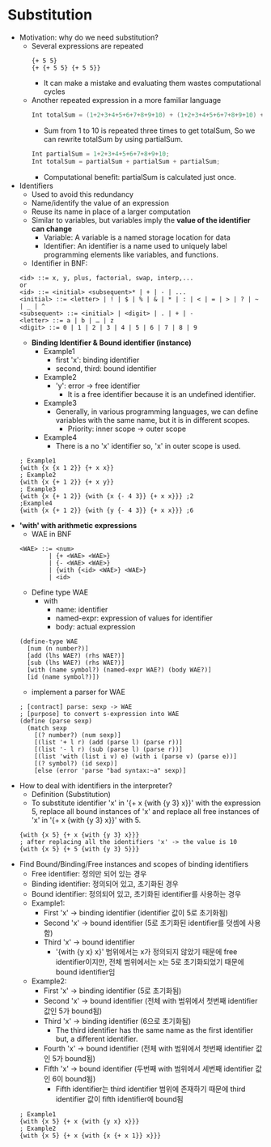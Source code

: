 Substitution
==
- Motivation: why do we need substitution?
  - Several expressions are repeated
    ```racket
    {+ 5 5}
    {+ {+ 5 5} {+ 5 5}}
    ```   
    - It can make a mistake and evaluating them wastes computational cycles
  - Another repeated expression in a more familiar language
    ```c
    Int totalSum = (1+2+3+4+5+6+7+8+9+10) + (1+2+3+4+5+6+7+8+9+10) + (1+2+3+4+5+6+7+8+9+10);
    ```
    - Sum from 1 to 10 is repeated three times to get totalSum, So we can rewrite totalSum by using partialSum.
    ```c
    Int partialSum = 1+2+3+4+5+6+7+8+9+10;
    Int totalSum = partialSum + partialSum + partialSum;
    ```
    - Computational benefit: partialSum is calculated just once.
- Identifiers
  - Used to avoid this redundancy
  - Name/identify the value of an expression
  - Reuse its name in place of a larger computation
  - Similar to variables, but variables imply the **value of the identifier can change** 
    - Variable: A variable is a named storage location for data
    - Identifier: An identifier is a name used to uniquely label programming elements like variables, and functions.
  - Identifier in BNF:
  ```
  <id> ::= x, y, plus, factorial, swap, interp,...
  or
  <id> ::= <initial> <subsequent>* | + | - | ...
  <initial>	::= <letter> | ! | $ | % | & | * | : | < | = | > | ? | ~ | _ | ^
  <subsequent> ::= <initial> | <digit> | . | + | -
  <letter> ::= a | b | … | z
  <digit> ::= 0 | 1 | 2 | 3 | 4 | 5 | 6 | 7 | 8 | 9 
  ```
  - **Binding Identifier & Bound identifier (instance)**
    - Example1
      - first 'x': binding identifier
      - second, third: bound identifier
    - Example2
      - 'y': error -> free identifier
        - It is a free identifier because it is an undefined identifier.
    - Example3
      - Generally, in various programming languages, we can define variables with the same name, but it is in different scopes.
        - Priority: inner scope -> outer scope
    - Example4
      - There is a no 'x' identifier so, 'x' in outer scope is used.
  ```racket
  ; Example1 
  {with {x {x 1 2}} {+ x x}}
  ; Example2
  {with {x {+ 1 2}} {+ x y}}
  ; Example3
  {with {x {+ 1 2}} {with {x {- 4 3}} {+ x x}}} ;2
  ;Example4
  {with {x {+ 1 2}} {with {y {- 4 3}} {+ x x}}} ;6
  ```
- **'with' with arithmetic expressions**
  - WAE in BNF
  ```
  <WAE> ::= <num>
          | {+ <WAE> <WAE>}
          | {- <WAE> <WAE>}
          | {with {<id> <WAE>} <WAE>}
          | <id>
  ```
  - Define type WAE
    - with
      - name: identifier
      - named-expr: expression of values for identifier
      - body: actual expression
  ```racket
  (define-type WAE
    [num (n number?)]
    [add (lhs WAE?) (rhs WAE?)]
    [sub (lhs WAE?) (rhs WAE?)]
    [with (name symbol?) (named-expr WAE?) (body WAE?)]
    [id (name symbol?)])
  ```
  - implement a parser for WAE
  ```racket
  ; [contract] parse: sexp -> WAE
  ; [purpose] to convert s-expression into WAE
  (define (parse sexp)
    (match sexp
      [(? number?) (num sexp)]
      [(list '+ l r) (add (parse l) (parse r))]
      [(list '- l r) (sub (parse l) (parse r))]
      [(list 'with (list i v) e) (with i (parse v) (parse e))]
      [(? symbol?) (id sexp)]
      [else (error 'parse "bad syntax:~a" sexp)]
  ```
- How to deal with identifiers in the interpreter?
  -  Definition (Substitution)
    - To substitute identifier 'x' in '{+ x {with {y 3} x}}' with the expression 5, replace all bound instances of 'x' and replace all free instances of 'x' in '{+ x {with {y 3} x}}' with 5.
    ```racket
    {with {x 5} {+ x {with {y 3} x}}}
    ; after replacing all the identifiers 'x' -> the value is 10
    {with {x 5} {+ 5 {with {y 3} 5}}} 
    ```
- Find Bound/Binding/Free instances and scopes of binding identifiers
  - Free identifier: 정의만 되어 있는 경우
  - Binding identifier: 정의되어 있고, 초기화된 경우
  - Bound identifier: 정의되어 있고, 초기화된 identifier를 사용하는 경우
  - Example1:
    - First 'x' -> binding identifier (identifier 값이 5로 초기화됨)
    - Second 'x' -> bound identifier  (5로 초기화된 identifier를 덧셈에 사용함)
    - Third 'x' -> bound identifier
      - '{with {y x} x}' 범위에서는 x가 정의되지 않았기 때문에 free identifier이지만, 전체 범위에서는 x는 5로 초기화되었기 때문에 bound identifier임
  - Example2:
    - First 'x' -> binding identifier (5로 초기화됨)
    - Second 'x' -> bound identifier (전체 with 범위에서 첫번째 identifier 값인 5가 bound됨)
    - Third 'x' -> binding identifier (6으로 초기화됨)
      - The third identifier has the same name as the first identifier but, a different identifier.
    - Fourth 'x' -> bound identifier (전체 with 범위에서 첫번째 identifier 값인 5가 bound됨)
    - Fifth 'x' -> bound identifier (두번째 with 범위에서 세번째 identifier 값인 6이 bound됨)
      - Fifth identifier는 third identifier 범위에 존재하기 때문에 third identifier 값이 fifth identifier에 bound됨    
  ```racket
  ; Example1
  {with {x 5} {+ x {with {y x} x}}}
  ; Example2
  {with {x 5} {+ x {with {x {+ x 1}} x}}}
  ```
